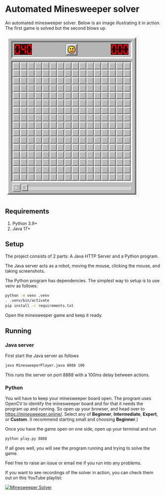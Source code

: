 # Automated Minesweeper solver

An automated minesweeper solver.  Below is an image illustrating it in
action.  The first game is solved but the second blows up.

![The minesweeper solver in action](./docs/minesweeper.gif)

## Requirements

1. Python 3.9+
2. Java 17+

## Setup

The project consists of 2 parts: A Java HTTP Server and a Python program.

The Java server acts as a robot, moving the mouse, clicking the mouse,
and taking screenshots.

The Python program has dependencies.  The simplest way to setup is to
use venv as follows:

```bash
python -m venv .venv
. .venv/bin/activate
pip install -r requirements.txt
```

Open the minesweeper game and keep it ready.

## Running

### Java server

First start the Java server as follows

```bash
java MinesweeperPlayer.java 8888 100
```

This runs the server on port 8888 with a 100ms delay between actions.

### Python

You will have to keep your minesweeper board open.  The program uses
OpenCV to identify the minesweeper board and for that it needs the
program up and running.  So open up your browser, and head over to
https://minesweeper.online/.  Select any of **Beginner**,
**Intermediate**, **Expert**, or **Custom**.  (I recommend starting
small and choosing **Beginner**.)

Once you have the game open on one side, open up your terminal and run

```bash
python play.py 8888
```

If all goes well, you will see the program running and trying to solve
the game.

Feel free to raise an issue or email me if you run into any problems.

If you want to see recordings of the solver in action, you can check
them out on this YouTube playlist:

[![Minesweeper Solver](https://img.youtube.com/vi/N8LbATeu9xQ/0.jpg)](https://www.youtube.com/watch?v=P7h_tEMDl9k&list=PL5gHWj0zicZoRjgtABICrOQ8LSGwTkZWz&index=1)

